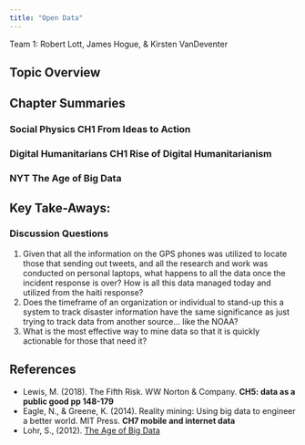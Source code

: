 ```yaml
---
title: "Open Data"
---
```



Team 1: Robert Lott, James Hogue, & Kirsten VanDeventer


## Topic Overview





## Chapter Summaries

### Social Physics **CH1 From Ideas to Action**

### Digital Humanitarians **CH1 Rise of Digital Humanitarianism**

### NYT **The Age of Big Data**



## Key Take-Aways:


### Discussion Questions
1. Given that all the information on the GPS phones was utilized to locate those that sending out tweets, and all the research and work was conducted on personal laptops, what happens to all the data once the incident response is over? How is all this data managed today and utilized from the haiti response?
2. Does the timeframe of an organization or individual to stand-up this a system to track disaster information have the same significance as just trying to track data from another source… like the NOAA?
3. What is the most effective way to mine data so that it is quickly actionable for those that need it? 



## References

* Lewis, M. (2018). The Fifth Risk. WW Norton & Company. **CH5: data as a public good pp 148-179**  
* Eagle, N., & Greene, K. (2014). Reality mining: Using big data to engineer a better world. MIT Press. **CH7 mobile and internet data** 
* Lohr, S., (2012). [The Age of Big Data](https://www.nytimes.com/2012/02/12/sunday-review/big-datas-impact-in-the-world.html)




